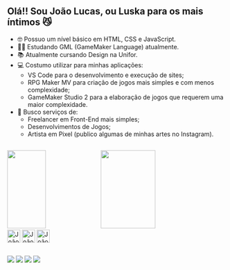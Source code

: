 ## Olá!! Sou João Lucas, ou Luska para os mais íntimos 😼

- 🤓 Possuo um nível básico em HTML, CSS e JavaScript.
- 👨‍💻 Estudando GML (GameMaker Language) atualmente.
- 📚 Atualmente cursando Design na Unifor.
- 💻 Costumo utilizar para minhas aplicações:
  - VS Code para o desenvolvimento e execução de sites;
  - RPG Maker MV para criação de jogos mais simples e com menos complexidade;
  - GameMaker Studio 2 para a elaboração de jogos que requerem uma maior complexidade.
- 🧐 Busco serviços de:
    - Freelancer em Front-End mais simples;
    - Desenvolvimentos de Jogos;
    - Artista em Pixel (publico algumas de minhas artes no Instagram).

##

<div>
  <a src="https://github.com/JoaoDragon47">
  <img width="42%" height="180em" src="https://github-readme-stats.vercel.app/api?username=joaodragon47&show_icons=true&theme=synthwave&include_all_commits=true&count_private=true">
  <img width="50%" height="180em" src="https://github-readme-stats.vercel.app/api/top-langs/?username=joaodragon47&langs_count=16&theme=synthwave&layout=compact">
</div>

<div style="display: inline_block">
  <img align="center" alt="João-HTML" height="30px" src="https://cdn.jsdelivr.net/gh/devicons/devicon/icons/html5/html5-original.svg">
  <img align="center" alt="João-CSS" height="30px" src="https://cdn.jsdelivr.net/gh/devicons/devicon/icons/css3/css3-original.svg">
  <img align="center" alt="João-JS" height="30px" src="https://cdn.jsdelivr.net/gh/devicons/devicon/icons/javascript/javascript-original.svg">
</div>

##

<div>
  <a src="https://jiks-studios.itch.io/" target="_blank" ><img src="https://img.shields.io/badge/Itch.io-FA5C5C?style=for-the-badge&logo=itchdotio&logoColor=white" target="_blank"></a>
  <a src="https://www.instagram.com/jlgamedesign" target="_blank"><img src="https://img.shields.io/badge/Instagram-E4405F?style=for-the-badge&logo=instagram&logoColor=white" target="_blank"></a>
  <a src="https://www.youtube.com/channel/UCnTg5wtgbYe2Bh2YTZ820bQ" target="_blank"><img src="https://img.shields.io/badge/YouTube-FF0000?style=for-the-badge&logo=youtube&logoColor=white" target="_blank"></a>
  <a src="https://www.twitch.tv/joaodragon47" target="_blank"><img src="https://img.shields.io/badge/Twitch-9146FF?style=for-the-badge&logo=twitch&logoColor=white" target="_blank"></a>
</div>

